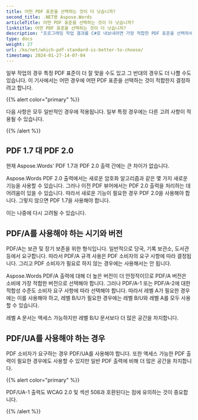```yaml
---
title: 어떤 PDF 표준을 선택하는 것이 더 낫습니까?
second_title: .NET용 Aspose.Words
articleTitle: 어떤 PDF 표준을 선택하는 것이 더 낫습니까?
linktitle: 어떤 PDF 표준을 선택하는 것이 더 낫습니까?
description: "프로그래밍 작업 결과를 C#로 내보내려면 가장 적합한 PDF 표준을 선택하세요. PDF 1.7, PDF 2.0, PDF/A-1, PDF/A-2 또는 PDF/UA 중 어떤 PDF 표준이 더 좋습니다."
type: docs
weight: 27
url: /ko/net/which-pdf-standard-is-better-to-choose/
timestamp: 2024-01-27-14-07-04
---
```


일부 작업의 경우 특정 PDF 표준이 더 잘 맞을 수도 있고 그 반대의 경우도 더 나쁠 수도 있습니다. 이 기사에서는 어떤 경우에 어떤 PDF 표준을 선택하는 것이 적합한지 결정하려고 합니다.

{{% alert color="primary" %}}

다음 사항은 모두 일반적인 경우에 적용됩니다. 일부 특정 경우에는 다른 고려 사항이 적용될 수 있습니다.

{{% /alert %}}

## PDF 1.7 대 PDF 2.0

현재 Aspose.Words' PDF 1.7과 PDF 2.0 출력 간에는 큰 차이가 없습니다.

Aspose.Words PDF 2.0 출력에서는 새로운 암호화 알고리즘과 같은 몇 가지 새로운 기능을 사용할 수 있습니다. 그러나 이전 PDF 뷰어에서는 PDF 2.0 출력을 처리하는 데 어려움이 있을 수 있습니다. 따라서 새로운 기능이 필요한 경우 PDF 2.0을 사용해야 합니다. 그렇지 않으면 PDF 1.7을 사용해야 합니다.

이는 나중에 다시 고려될 수 있습니다.

## PDF/A를 사용해야 하는 시기와 버전

PDF/A는 보관 및 장기 보존을 위한 형식입니다. 일반적으로 당국, 기록 보관소, 도서관 등에서 요구합니다. 따라서 PDF/A 규격 사용은 PDF 소비자의 요구 사항에 따라 결정됩니다. 그리고 PDF 소비자가 필요로 하지 않는 경우에는 사용해서는 안 됩니다.

Aspose.Words PDF/A 출력에 대해 더 높은 버전이 더 안정적이므로 PDF/A 버전은 소비에 가장 적합한 버전으로 선택해야 합니다. 그러나 PDF/A-1 또는 PDF/A-2에 대한 적합성 수준도 소비자 요구 사항에 따라 선택해야 합니다. 따라서 레벨 A가 필요한 경우에는 이를 사용해야 하고, 레벨 B/U가 필요한 경우에는 레벨 B/U와 레벨 A를 모두 사용할 수 있습니다.

레벨 A 문서는 액세스 가능하지만 레벨 B/U 문서보다 더 많은 공간을 차지합니다.

## PDF/UA를 사용해야 하는 경우

PDF 소비자가 요구하는 경우 PDF/UA를 사용해야 합니다. 또한 액세스 가능한 PDF 출력이 필요한 경우에도 사용할 수 있지만 일반 PDF 출력에 비해 더 많은 공간을 차지합니다.

{{% alert color="primary" %}}

PDF/UA-1 출력도 WCAG 2.0 및 섹션 508과 호환된다는 점에 유의하는 것이 중요합니다.

{{% /alert %}}

